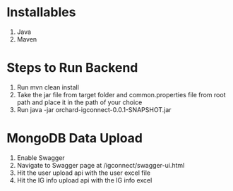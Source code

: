 # Installables
1. Java
2. Maven

# Steps to Run Backend
1. Run mvn clean install
2. Take the jar file from target folder and common.properties file from root path and place it in the path of your choice
3. Run java -jar orchard-igconnect-0.0.1-SNAPSHOT.jar

# MongoDB Data Upload
1. Enable Swagger
2. Navigate to Swagger page at <hostName>/igconnect/swagger-ui.html
3. Hit the user upload api with the user excel file
4. Hit the IG info upload api with the IG info excel
